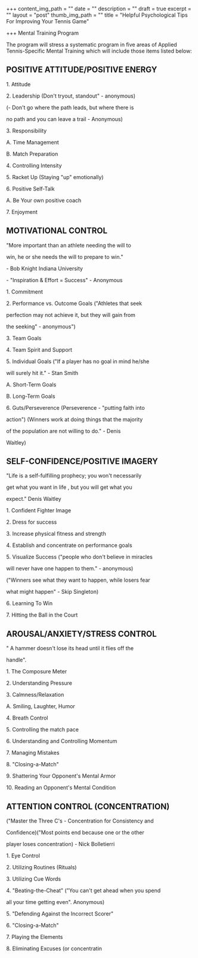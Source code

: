 +++
content_img_path = ""
date = ""
description = ""
draft = true
excerpt = ""
layout = "post"
thumb_img_path = ""
title = "Helpful Psychological Tips For Improving Your Tennis Game"

+++
Mental Training Program

The program will stress a systematic program in five areas of Applied Tennis-Specific Mental Training which will include those items listed below:

## POSITIVE ATTITUDE/POSITIVE ENERGY 

1\. Attitude

2\. Leadership (Don't tryout, standout" - anonymous)

(- Don't go where the path leads, but where there is

no path and you can leave a trail - Anonymous)

3\. Responsibility

A. Time Management

B. Match Preparation

4\. Controlling Intensity

5\. Racket Up (Staying "up" emotionally)

6\. Positive Self-Talk

A. Be Your own positive coach

7\. Enjoyment

## MOTIVATIONAL CONTROL

"More important than an athlete needing the will to

win, he or she needs the will to prepare to win."

\- Bob Knight Indiana University

\- "Inspiration & Effort = Success" - Anonymous

1\. Commitment

2\. Performance vs. Outcome Goals ("Athletes that seek

perfection may not achieve it, but they will gain from

the seeking" - anonymous")

3\. Team Goals

4\. Team Spirit and Support

5\. Individual Goals ("If a player has no goal in mind he/she

will surely hit it." - Stan Smith

A. Short-Term Goals

B. Long-Term Goals

6\. Guts/Perseverence (Perseverence - "putting faith into

action") (Winners work at doing things that the majority

of the population are not willing to do." - Denis

Waitley)

## SELF-CONFIDENCE/POSITIVE IMAGERY

"Life is a self-fulfilling prophecy; you won't necessarily

get what you want in life , but you will get what you

expect." Denis Waitley

1\. Confident Fighter Image

2\. Dress for success

3\. Increase physical fitness and strength

4\. Establish and concentrate on performance goals

5\. Visualize Success ("people who don't believe in miracles

will never have one happen to them." - anonymous)

("Winners see what they want to happen, while losers fear

what might happen" - Skip Singleton)

6\. Learning To Win

7\. Hitting the Ball in the Court

## AROUSAL/ANXIETY/STRESS CONTROL

" A hammer doesn't lose its head until it flies off the

handle".

1\. The Composure Meter

2\. Understanding Pressure

3\. Calmness/Relaxation

A. Smiling, Laughter, Humor

4\. Breath Control

5\. Controlling the match pace

6\. Understanding and Controlling Momentum

7\. Managing Mistakes

8\. "Closing-a-Match"

9\. Shattering Your Opponent's Mental Armor

10\. Reading an Opponent's Mental Condition

## ATTENTION CONTROL (CONCENTRATION)

("Master the Three C's - Concentration for Consistency and

Confidence)("Most points end because one or the other

player loses concentration) - Nick Bolletierri

1\. Eye Control

2\. Utilizing Routines (Rituals)

3\. Utilizing Cue Words

4\. "Beating-the-Cheat" ("You can't get ahead when you spend

all your time getting even". Anonymous)

5\. "Defending Against the Incorrect Scorer"

6\. "Closing-a-Match"

7\. Playing the Elements

8\. Eliminating Excuses (or concentratin